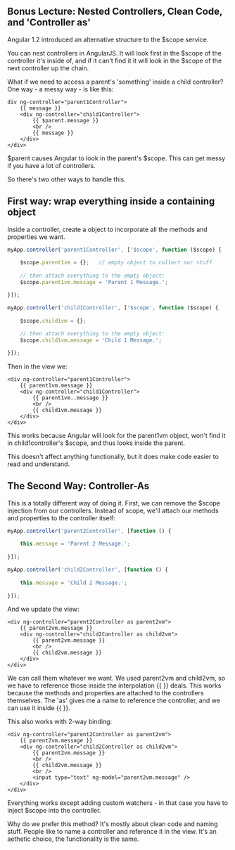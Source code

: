 ## Bonus Lecture: Nested Controllers, Clean Code, and 'Controller as'

Angular 1.2 introduced an alternative structure to the $scope service.

You can nest controllers in AngularJS.  It will look first in the $scope of the controller it's inside of, and if it can't find it it will look in the $scope of the next controller up the chain.

What if we need to access a parent's 'something' inside a child controller?  One way - a messy way - is like this:

```
div ng-controller="parent1Controller">
    {{ message }}
    <div ng-controller="child1Controller">
        {{ $parent.message }}
        <br />
        {{ message }}
    </div>
</div>
```

$parent causes Angular to look in the parent's $scope.  This can get messy if you have a lot of controllers.

So there's two other ways to handle this.

## First way: wrap everything inside a containing object

Inside a controller, create a object to incorporate all the methods and properties we want.

```javascript
myApp.controller('parent1Controller', ['$scope', function ($scope) {
    
    $scope.parent1vm = {};   // empty object to collect our stuff
    
    // then attach everything to the empty object:
    $scope.parent1vm.message = 'Parent 1 Message.';

}]);

myApp.controller('child1Controller', ['$scope', function ($scope) {
    
    $scope.child1vm = {};
    
    // then attach everything to the empty object:
    $scope.child1vm.message = 'Child 1 Message.';

}]);
```

Then in the view we:

```
<div ng-controller="parent1Controller">
    {{ parent1vm.message }}
    <div ng-controller="child1Controller">
        {{ parent1vm..message }}
        <br />
        {{ child1vm.message }}
    </div>
</div>
```

This works because Angular will look for the parent1vm object, won't find it in child1controller's $scope, and thus looks inside the parent.

This doesn't affect anything functionally, but it does make code easier to read and understand.

## The Second Way: Controller-As

This is a totally different way of doing it.  First, we can remove the $scope injection from our controllers.  Instead of scope, we'll attach our methods and properties to the controller itself:

```javascript
myApp.controller('parent2Controller', [function () {
    
    this.message = 'Parent 2 Message.';
    
}]);

myApp.controller('child2Controller', [function () {
    
    this.message = 'Child 2 Message.';
    
}]);
```

And we update the view:

```
<div ng-controller="parent2Controller as parent2vm">
    {{ parent2vm.message }}
    <div ng-controller="child2Controller as child2vm">
        {{ parent2vm.message }}
        <br />
        {{ child2vm.message }}
    </div>
</div>
```

We can call them whatever we want.  We used parent2vm and child2vm, so we have to reference those inside the interpolation {{ }} deals.  This works because the methods and properties are attached to the controllers themselves.  The 'as' gives me a name to reference the controller, and we can use it inside {{ }}.

This also works with 2-way binding:

```
<div ng-controller="parent2Controller as parent2vm">
    {{ parent2vm.message }}
    <div ng-controller="child2Controller as child2vm">
        {{ parent2vm.message }}
        <br />
        {{ child2vm.message }}
        <br />
        <input type="text" ng-model="parent2vm.message" />
    </div>
</div>
```

Everything works except adding custom watchers - in that case you have to inject $scope into the controller.

Why do we prefer this method?  It's mostly about clean code and naming stuff.  People like to name a controller and reference it in the view.  It's an aethetic choice, the functionality is the same.